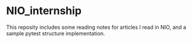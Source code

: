 # NIO_internship
This reposity includes some reading notes for articles I read in NIO, and a sample pytest structure implementation.
